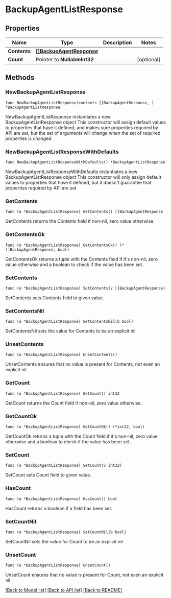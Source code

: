 # BackupAgentListResponse

## Properties

Name | Type | Description | Notes
------------ | ------------- | ------------- | -------------
**Contents** | [**[]BackupAgentResponse**](BackupAgentResponse.md) |  | 
**Count** | Pointer to **NullableInt32** |  | [optional] 

## Methods

### NewBackupAgentListResponse

`func NewBackupAgentListResponse(contents []BackupAgentResponse, ) *BackupAgentListResponse`

NewBackupAgentListResponse instantiates a new BackupAgentListResponse object
This constructor will assign default values to properties that have it defined,
and makes sure properties required by API are set, but the set of arguments
will change when the set of required properties is changed

### NewBackupAgentListResponseWithDefaults

`func NewBackupAgentListResponseWithDefaults() *BackupAgentListResponse`

NewBackupAgentListResponseWithDefaults instantiates a new BackupAgentListResponse object
This constructor will only assign default values to properties that have it defined,
but it doesn't guarantee that properties required by API are set

### GetContents

`func (o *BackupAgentListResponse) GetContents() []BackupAgentResponse`

GetContents returns the Contents field if non-nil, zero value otherwise.

### GetContentsOk

`func (o *BackupAgentListResponse) GetContentsOk() (*[]BackupAgentResponse, bool)`

GetContentsOk returns a tuple with the Contents field if it's non-nil, zero value otherwise
and a boolean to check if the value has been set.

### SetContents

`func (o *BackupAgentListResponse) SetContents(v []BackupAgentResponse)`

SetContents sets Contents field to given value.


### SetContentsNil

`func (o *BackupAgentListResponse) SetContentsNil(b bool)`

 SetContentsNil sets the value for Contents to be an explicit nil

### UnsetContents
`func (o *BackupAgentListResponse) UnsetContents()`

UnsetContents ensures that no value is present for Contents, not even an explicit nil
### GetCount

`func (o *BackupAgentListResponse) GetCount() int32`

GetCount returns the Count field if non-nil, zero value otherwise.

### GetCountOk

`func (o *BackupAgentListResponse) GetCountOk() (*int32, bool)`

GetCountOk returns a tuple with the Count field if it's non-nil, zero value otherwise
and a boolean to check if the value has been set.

### SetCount

`func (o *BackupAgentListResponse) SetCount(v int32)`

SetCount sets Count field to given value.

### HasCount

`func (o *BackupAgentListResponse) HasCount() bool`

HasCount returns a boolean if a field has been set.

### SetCountNil

`func (o *BackupAgentListResponse) SetCountNil(b bool)`

 SetCountNil sets the value for Count to be an explicit nil

### UnsetCount
`func (o *BackupAgentListResponse) UnsetCount()`

UnsetCount ensures that no value is present for Count, not even an explicit nil

[[Back to Model list]](../README.md#documentation-for-models) [[Back to API list]](../README.md#documentation-for-api-endpoints) [[Back to README]](../README.md)


